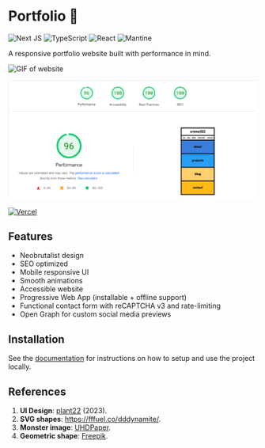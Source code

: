 # Portfolio 🍬

![Next JS](https://img.shields.io/badge/Next-black?style=for-the-badge&logo=next.js&logoColor=white)
![TypeScript](https://img.shields.io/badge/typescript-%23007ACC.svg?style=for-the-badge&logo=typescript&logoColor=white)
![React](https://img.shields.io/badge/react-%2320232a.svg?style=for-the-badge&logo=react&logoColor=%2361DAFB)
![Mantine](https://img.shields.io/badge/Mantine-16B7FB?style=for-the-badge&logo=mantine&logoColor=black)

A responsive portfolio website built with performance in mind.

![GIF of website](website.gif)

![Lighthouse report](lighthouse.png)

[![Vercel](https://img.shields.io/badge/Live%20Preview-%23000000.svg?style=for-the-badge&logo=vercel&logoColor=white)](https://creme332.vercel.app/)

## Features

- Neobrutalist design
- SEO optimized
- Mobile responsive UI
- Smooth animations
- Accessible website
- Progressive Web App (installable + offline support)
- Functional contact form with reCAPTCHA v3 and rate-limiting
- Open Graph for custom social media previews

## Installation

See the [documentation](docs) for instructions on how to setup and use the project locally.

## References

1. **UI Design**: [plant22](https://plant22.co) (2023).
2. **SVG shapes**: https://fffuel.co/dddynamite/.
3. **Monster image**: [UHDPaper](https://www.uhdpaper.com/2021/06/monster-abstract-digital-art-4k-5300a.html?m=1).
4. **Geometric shape**: [Freepik](https://www.freepik.com/premium-vector/colorful-geometric-background-modern-abstract-background-with-geometric-shapes-lines_31713840.htm).
